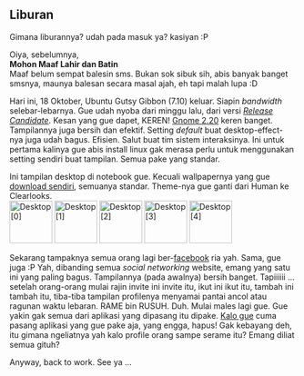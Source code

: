 ## Liburan

Gimana liburannya? udah pada masuk ya? kasiyan :P

Oiya, sebelumnya,  
**Mohon Maaf Lahir dan Batin**  
Maaf belum sempat balesin sms. Bukan sok sibuk sih, abis banyak banget smsnya, maunya balesan secara masal ajah, eh tapi malah lupa :D

Hari ini, 18 Oktober, Ubuntu Gutsy Gibbon (7.10) keluar. Siapin _bandwidth_ selebar-lebarnya. Gue udah nyoba dari minggu lalu, dari versi [_Release Candidate_](http://www.ubuntu.com/news/ubuntu-7.10rc). Kesan yang gue dapet, KEREN! [Gnome 2.20](http://www.gnome.org/start/2.20/notes/en) keren banget. Tampilannya juga bersih dan efektif.  Setting _default_ buat desktop-effect-nya juga udah bagus. Efisien. Salut buat tim sistem interaksinya. Ini untuk pertama kalinya gue abis install linux gak merasa perlu untuk menggunakan setting sendiri buat tampilan. Semua pake yang standar.

Ini tampilan desktop di notebook gue. Kecuali wallpapernya yang gue [download sendiri](http://art.gnome.org/backgrounds/gnome/2473), semuanya standar. Theme-nya gue ganti dari Human ke Clearlooks.  
<a href="http://www.flickr.com/photos/kriwil/1609849962/" title="Photo Sharing"><img src="http://farm3.static.flickr.com/2420/1609849962_1b4c0af919_s.jpg" width="75" height="75" alt="Desktop [0]" /></a>
<a href="http://www.flickr.com/photos/kriwil/1609849978/" title="Photo Sharing"><img src="http://farm3.static.flickr.com/2182/1609849978_c75c589734_s.jpg" width="75" height="75" alt="Desktop [1]" /></a>
<a href="http://www.flickr.com/photos/kriwil/1609850000/" title="Photo Sharing"><img src="http://farm3.static.flickr.com/2266/1609850000_2a3da3639a_s.jpg" width="75" height="75" alt="Desktop [2]" /></a>
<a href="http://www.flickr.com/photos/kriwil/1609850006/" title="Photo Sharing"><img src="http://farm3.static.flickr.com/2286/1609850006_8959be32d0_s.jpg" width="75" height="75" alt="Desktop [3]" /></a>
<a href="http://www.flickr.com/photos/kriwil/1609850022/" title="Photo Sharing"><img src="http://farm3.static.flickr.com/2408/1609850022_022f177c44_s.jpg" width="75" height="75" alt="Desktop [4]" /></a>

Sekarang tampaknya semua orang lagi ber-[facebook](http://facebook.com) ria yah. Sama, gue juga :P Yah, dibanding semua _social networking_ website, emang yang satu ini yang paling bagus. Tampilannya (pada awalnya) bersih banget. Tapiiiiii ... setelah orang-orang mulai rajin invite ini invite itu, ikut ini ikut itu, tambah ini tambah itu, tiba-tiba tampilan profilenya menyamai pantai ancol atau ragunan waktu lebaran. RAME bin RUSUH. Duh. Mulai males lagi gue. Gue yakin gak semua dari aplikasi yang dipasang itu dipake. [Kalo gue](http://www.facebook.com/profile.php?id=673440011) cuma pasang aplikasi yang gue pake aja, yang engga, hapus! Gak kebayang deh, itu gimana ngeliatnya yah kalo profile orang sampe serame itu? Emang diliat semua gituh?

Anyway, back to work. See ya ...

<!-- {"time": "2007-10-17 22:52:42", "title": "Liburan"} -->
